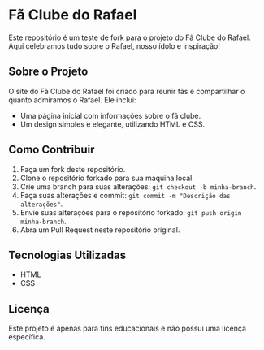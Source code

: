 # Fã Clube do Rafael

Este repositório é um teste de fork para o projeto do Fã Clube do Rafael. Aqui celebramos tudo sobre o Rafael, nosso ídolo e inspiração!

## Sobre o Projeto

O site do Fã Clube do Rafael foi criado para reunir fãs e compartilhar o quanto admiramos o Rafael. Ele inclui:

- Uma página inicial com informações sobre o fã clube.
- Um design simples e elegante, utilizando HTML e CSS.

## Como Contribuir

1. Faça um fork deste repositório.
2. Clone o repositório forkado para sua máquina local.
3. Crie uma branch para suas alterações: `git checkout -b minha-branch`.
4. Faça suas alterações e commit: `git commit -m "Descrição das alterações"`.
5. Envie suas alterações para o repositório forkado: `git push origin minha-branch`.
6. Abra um Pull Request neste repositório original.

## Tecnologias Utilizadas

- HTML
- CSS

## Licença

Este projeto é apenas para fins educacionais e não possui uma licença específica.